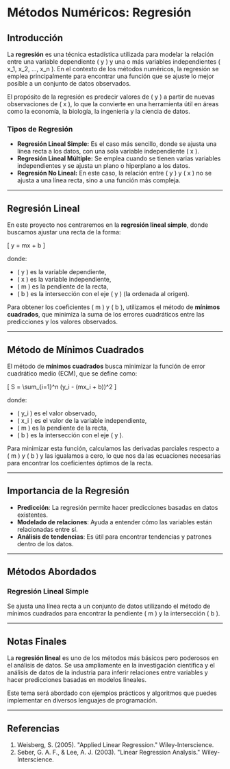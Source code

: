 # **Métodos Numéricos: Regresión**

## **Introducción**
La **regresión** es una técnica estadística utilizada para modelar la relación entre una variable dependiente \( y \) y una o más variables independientes \( x_1, x_2, ..., x_n \). En el contexto de los métodos numéricos, la regresión se emplea principalmente para encontrar una función que se ajuste lo mejor posible a un conjunto de datos observados.

El propósito de la regresión es predecir valores de \( y \) a partir de nuevas observaciones de \( x \), lo que la convierte en una herramienta útil en áreas como la economía, la biología, la ingeniería y la ciencia de datos.

### **Tipos de Regresión**
- **Regresión Lineal Simple:** Es el caso más sencillo, donde se ajusta una línea recta a los datos, con una sola variable independiente \( x \).
- **Regresión Lineal Múltiple:** Se emplea cuando se tienen varias variables independientes y se ajusta un plano o hiperplano a los datos.
- **Regresión No Lineal:** En este caso, la relación entre \( y \) y \( x \) no se ajusta a una línea recta, sino a una función más compleja.

---

## **Regresión Lineal**
En este proyecto nos centraremos en la **regresión lineal simple**, donde buscamos ajustar una recta de la forma:

\[
y = mx + b
\]

donde:
- \( y \) es la variable dependiente,
- \( x \) es la variable independiente,
- \( m \) es la pendiente de la recta,
- \( b \) es la intersección con el eje \( y \) (la ordenada al origen).

Para obtener los coeficientes \( m \) y \( b \), utilizamos el método de **mínimos cuadrados**, que minimiza la suma de los errores cuadráticos entre las predicciones y los valores observados.

---

## **Método de Mínimos Cuadrados**
El método de **mínimos cuadrados** busca minimizar la función de error cuadrático medio (ECM), que se define como:

\[
S = \sum_{i=1}^n (y_i - (mx_i + b))^2
\]

donde:
- \( y_i \) es el valor observado,
- \( x_i \) es el valor de la variable independiente,
- \( m \) es la pendiente de la recta,
- \( b \) es la intersección con el eje \( y \).

Para minimizar esta función, calculamos las derivadas parciales respecto a \( m \) y \( b \) y las igualamos a cero, lo que nos da las ecuaciones necesarias para encontrar los coeficientes óptimos de la recta.

---

## **Importancia de la Regresión**
- **Predicción**: La regresión permite hacer predicciones basadas en datos existentes.
- **Modelado de relaciones**: Ayuda a entender cómo las variables están relacionadas entre sí.
- **Análisis de tendencias**: Es útil para encontrar tendencias y patrones dentro de los datos.

---

## **Métodos Abordados**

### **Regresión Lineal Simple**
Se ajusta una línea recta a un conjunto de datos utilizando el método de mínimos cuadrados para encontrar la pendiente \( m \) y la intersección \( b \).

---

## **Notas Finales**
La **regresión lineal** es uno de los métodos más básicos pero poderosos en el análisis de datos. Se usa ampliamente en la investigación científica y el análisis de datos de la industria para inferir relaciones entre variables y hacer predicciones basadas en modelos lineales.

Este tema será abordado con ejemplos prácticos y algoritmos que puedes implementar en diversos lenguajes de programación.

---

## **Referencias**
1. Weisberg, S. (2005). "Applied Linear Regression." Wiley-Interscience.
2. Seber, G. A. F., & Lee, A. J. (2003). "Linear Regression Analysis." Wiley-Interscience.

